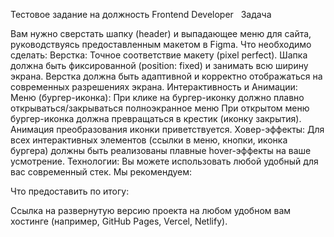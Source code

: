 Тестовое задание на должность Frontend Developer
 
Задача

Вам нужно сверстать шапку (header) и выпадающее меню для сайта, руководствуясь предоставленным макетом в Figma.
Что необходимо сделать:
Верстка:
Точное соответствие макету (pixel perfect). 
Шапка должна быть фиксированной (position: fixed) и занимать всю ширину экрана.
Верстка должна быть адаптивной и корректно отображаться на современных разрешениях экрана.
Интерактивность и Анимации:
Меню (бургер-иконка):
При клике на бургер-иконку должно плавно открываться/закрываться полноэкранное   меню
При открытом меню бургер-иконка должна превращаться в крестик (иконку закрытия). Анимация преобразования иконки приветствуется.
Ховер-эффекты:
Для всех интерактивных элементов (ссылки в меню, кнопки, иконка бургера) должны быть реализованы плавные hover-эффекты на ваше усмотрение.
Технологии:
Вы можете использовать любой удобный для вас современный стек. Мы рекомендуем:


Что предоставить по итогу:

Ссылка на развернутую версию проекта на любом удобном вам хостинге (например, GitHub Pages, Vercel, Netlify).
